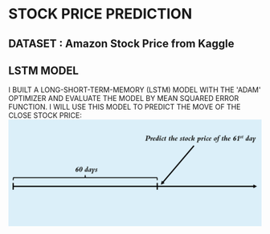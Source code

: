 # STOCK PRICE PREDICTION
## DATASET : Amazon Stock Price from Kaggle 
## LSTM MODEL
I BUILT A LONG-SHORT-TERM-MEMORY (LSTM) MODEL WITH THE 'ADAM' OPTIMIZER AND EVALUATE THE MODEL BY MEAN SQUARED ERROR FUNCTION.
I WILL USE THIS MODEL TO PREDICT THE MOVE OF THE CLOSE STOCK PRICE: 
![Alt text](image.png)
